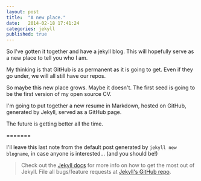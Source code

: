 ```yaml
---
layout: post
title:  "A new place."
date:   2014-02-18 17:41:24
categories: jekyll
published: true
---
```

So I've gotten it together and have a jekyll blog.  This will hopefully serve as a new place to tell you who I am.

My thinking is that GitHub is as permanent as it is going to get.  Even if they go under, we will all still have our repos.

So maybe this new place grows. Maybe it doesn't.  The first seed is going to be the first version of my open source CV.

I'm going to put together a new resume in Markdown, hosted on GitHub, generated by Jekyll, served as a GitHub page.

The future is getting better all the time.

=======

I'll leave this last note from the default post generated by `jekyll new blogname`, in case anyone is interested... (and you should be!)


> Check out the [Jekyll docs][jekyll] for more info on how to get the most out of Jekyll. File all bugs/feature requests at [Jekyll's GitHub repo][jekyll-gh].
>
> [jekyll-gh]: https://github.com/mojombo/jekyll
> [jekyll]:    http://jekyllrb.com
